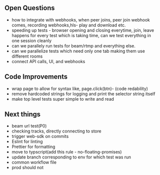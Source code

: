 ## Open Questions

- how to integrate with webhooks, when peer joins, peer join webhook comes, recording webhooks,hls- play and download etc.
- speeding up tests - browser opening and closing everytime, join, leave happens for every test which is taking time, can we test everything in one session cleanly
- can we parallely run tests for beam/rtmp and everything else.
- can we parallelize tests which need only one tab making them use different rooms
- connect API calls, UI, and webhooks

## Code Improvements

- wrap page to allow for syntax like, page.click(btn)- (code redability)
- remove hardcoded strings for logging and print the selector string itself
- make top level tests super simple to write and read

## Next things

- beam url test(P0)
- checking tracks, directly connecting to store
- trigger web-sdk on commits
- Eslint for linting
- Prettier for formatting
- move to typscript(add this rule - no-floating-promises)
- update branch corresponding to env for which test was run
- common workflow file
- prod should not 